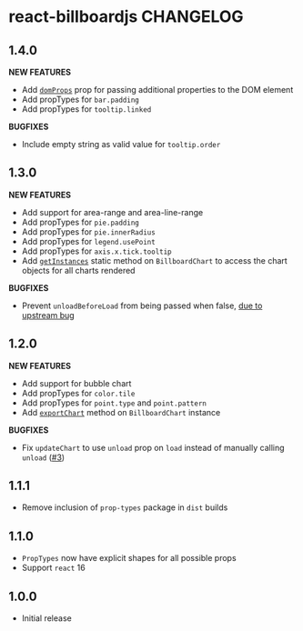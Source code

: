# react-billboardjs CHANGELOG

## 1.4.0

**NEW FEATURES**

* Add [`domProps`](README.md#domprops) prop for passing additional properties to the DOM element
* Add propTypes for `bar.padding`
* Add propTypes for `tooltip.linked`

**BUGFIXES**

* Include empty string as valid value for `tooltip.order`

## 1.3.0

**NEW FEATURES**

* Add support for area-range and area-line-range
* Add propTypes for `pie.padding`
* Add propTypes for `pie.innerRadius`
* Add propTypes for `legend.usePoint`
* Add propTypes for `axis.x.tick.tooltip`
* Add [`getInstances`](README.md#getinstances) static method on `BillboardChart` to access the chart objects for all charts rendered

**BUGFIXES**

* Prevent `unloadBeforeLoad` from being passed when false, [due to upstream bug](https://github.com/naver/billboard.js/issues/321)

## 1.2.0

**NEW FEATURES**

* Add support for bubble chart
* Add propTypes for `color.tile`
* Add propTypes for `point.type` and `point.pattern`
* Add [`exportChart`](README.md#exportchart) method on `BillboardChart` instance

**BUGFIXES**

* Fix `updateChart` to use `unload` prop on `load` instead of manually calling `unload` ([#3](https://github.com/planttheidea/react-billboardjs/pull/3))

## 1.1.1

* Remove inclusion of `prop-types` package in `dist` builds

## 1.1.0

* `PropTypes` now have explicit shapes for all possible props
* Support `react` 16

## 1.0.0

* Initial release

